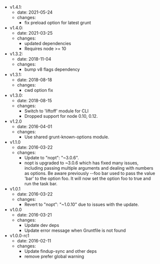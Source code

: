 - v1.4.1:
    - date: 2021-05-24
    - changes:
        - fix preload option for latest grunt
- v1.4.0:
    - date: 2021-03-25
    - changes:
        - updated dependencies
        - Requires node >= 10
- v1.3.2:
  - date: 2018-11-04
  - changes:
    - bump v8 flags dependency
- v1.3.1:
  - date: 2018-08-18
  - changes:
    - cwd option fix
- v1.3.0:
  - date: 2018-08-15
  - changes:
    - Switch to 'liftoff' module for CLI
    - Dropped support for node 0.10, 0.12.
- v1.2.0
  - date: 2016-04-01
  - changes:
    - Use shared grunt-known-options module.
- v1.1.0
  - date: 2016-03-22
  - changes:
    - Update to "nopt": "~3.0.6".
    - nopt is upgraded to ~3.0.6 which has fixed many issues, including passing multiple arguments and dealing with numbers as options.
      Be aware previously --foo bar used to pass the value 'bar' to the option foo. It will now set the option foo to true and run the task bar.
- v1.0.1
  - date: 2016-03-22
  - changes:
    - Revert to "nopt": "~1.0.10" due to issues with the update.
- v1.0.0
  - date: 2016-03-21
  - changes:
    - Update dev deps
    - Update error message when Gruntfile is not found
- v1.0.0-rc1
  - date: 2016-02-11
  - changes:
    - Update findup-sync and other deps
    - remove prefer global warning
